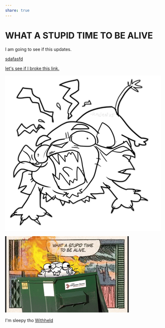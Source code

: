 ```yaml
---
share: true
---
```


# WHAT A STUPID TIME TO BE ALIVE
I am going to see if this updates. 

[sdafasfd](Gallery%20Setup%20Experiments/Gallery%20Posts.md)

[let's see if I broke this link.](./contents/verymuchalink.md)

![](./images/ralienaaaaa.png)


![](./images/stupidesttimetobealive.gif)


I'm sleepy tho
[Withheld](../Withheld.md#)